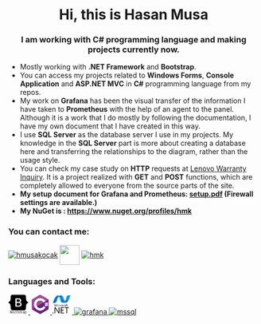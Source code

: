 <h1 align="center">Hi, this is Hasan Musa</h1>
<h3 align="center">I am working with C# programming language and making projects currently now.</h3>

- Mostly working with **.NET Framework** and **Bootstrap**.
- You can access my projects related to **Windows Forms**, **Console Application** and **ASP.NET MVC** in **C#** programming language from my repos.
- My work on **Grafana** has been the visual transfer of the information I have taken to **Prometheus** with the help of an agent to the panel. Although it is a work that I do mostly by following the documentation, I have my own document that I have created in this way.
- I use **SQL Server** as the database server I use in my projects. My knowledge in the **SQL Server** part is more about creating a database here and transferring the relationships to the diagram, rather than the usage style.
- You can check my case study on **HTTP** requests at <a href="https://github.com/glitchedpng/lenovoWarrantyAPI">Lenovo Warranty Inquiry</a>. It is a project realized with **GET** and **POST** functions, which are completely allowed to everyone from the source parts of the site.
- **My setup document for Grafana and Prometheus: [setup.pdf](https://github.com/glitchedpng/glitchedpng/files/10578270/setup.pdf) (Firewall settings are available.)**
- **My NuGet is : https://www.nuget.org/profiles/hmk**

<h3 align="left">You can contact me:</h3>
<p align="left">
<a href="https://instagram.com/hmusakocak" target="_blank"><img align="center" src="https://raw.githubusercontent.com/rahuldkjain/github-profile-readme-generator/master/src/images/icons/Social/instagram.svg" alt="hmusakocak" height="30" width="40" /></a>
  <a href="mailto:hasanmusa05g@hotmail.com" target="_blank"><img align="center" src="https://cdn.pixabay.com/photo/2016/06/13/17/30/mail-1454734_960_720.png" height="40" width="40" /></a>
  <a href="https://www.nuget.org/profiles/hmk" target="_blank"><img align="center" src="https://www.nuget.org/Content/gallery/img/logo-header-94x29.png" alt="hmk" height="29" width="94" /></a>


<h3 align="left">Languages and Tools:</h3>
<p align="left"> <a href="https://getbootstrap.com" target="_blank" rel="noreferrer"> <img src="https://raw.githubusercontent.com/devicons/devicon/master/icons/bootstrap/bootstrap-plain-wordmark.svg" alt="bootstrap" width="40" height="40"/> </a> <a href="https://www.w3schools.com/cs/" target="_blank" rel="noreferrer"> <img src="https://raw.githubusercontent.com/devicons/devicon/master/icons/csharp/csharp-original.svg" alt="csharp" width="40" height="40"/> </a> <a href="https://dotnet.microsoft.com/" target="_blank" rel="noreferrer"> <img src="https://raw.githubusercontent.com/devicons/devicon/master/icons/dot-net/dot-net-original-wordmark.svg" alt="dotnet" width="40" height="40"/> </a> <a href="https://grafana.com" target="_blank" rel="noreferrer"> <img src="https://www.vectorlogo.zone/logos/grafana/grafana-icon.svg" alt="grafana" width="40" height="40"/> </a> <a href="https://www.microsoft.com/en-us/sql-server" target="_blank" rel="noreferrer"> <img src="https://www.svgrepo.com/show/303229/microsoft-sql-server-logo.svg" alt="mssql" width="40" height="40"/> </a> </p>
